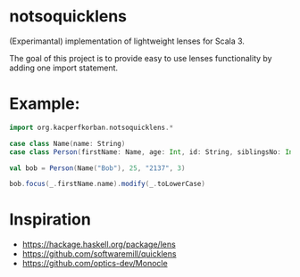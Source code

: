 # notsoquicklens

(Experimantal) implementation of lightweight lenses for Scala 3.

The goal of this project is to provide easy to use lenses functionality by adding one import statement.

# Example:
```scala
import org.kacperfkorban.notsoquicklens.*

case class Name(name: String)
case class Person(firstName: Name, age: Int, id: String, siblingsNo: Int)

val bob = Person(Name("Bob"), 25, "2137", 3)

bob.focus(_.firstName.name).modify(_.toLowerCase)
```

# Inspiration
- https://hackage.haskell.org/package/lens
- https://github.com/softwaremill/quicklens
- https://github.com/optics-dev/Monocle